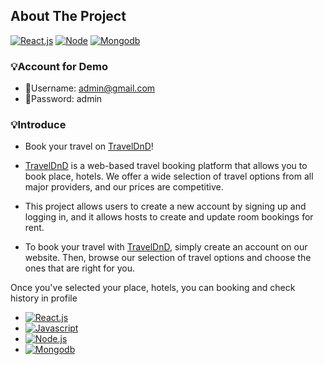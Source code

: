 ## About The Project

[![React.js]][React-url] [![Node]][Node-url] [![Mongodb]][Mongodb-url]

### 💡Account for Demo

- 📌Username: admin@gmail.com <br/>
- 🔑Password: admin

### 💡Introduce

- Book your travel on [TravelDnD]!

- [TravelDnD] is a web-based travel booking platform that allows you to book place, hotels. We offer a wide selection of travel options from all major providers, and our prices are competitive.

- This project allows users to create a new account by signing up and logging in, and it allows hosts to create and update room bookings for rent.<br/>

- To book your travel with [TravelDnD], simply create an account on our website. Then, browse our selection of travel options and choose the ones that are right for you.<br/>

Once you've selected your place, hotels, you can booking and check history in profile

- [![React.js]][React-url]
- [![Javascript]][Javascript-url]
- [![Node.js]][Node-url]
- [![Mongodb]][Mongodb-url]

<!-- MARKDOWN LINKS & IMAGES -->

[React.js]: https://img.shields.io/badge/React-20232A?style=for-the-badge&logo=react&logoColor=61DAFB
[React-url]: https://reactjs.org/
[Javascript]: https://img.shields.io/badge/JavaScript-323330?style=for-the-badge&logo=javascript&logoColor=F7DF1E
[Javascript-url]: https://www.w3schools.com/js/
[Node]: https://img.shields.io/badge/Node.js-43853D?style=for-the-badge&logo=node.js&logoColor=white
[Node.js]: https://img.shields.io/badge/Node.js<V16>-43853D?style=for-the-badge&logo=node.js&logoColor=white
[Node-url]: https://nodejs.org/en/about
[TravelDnD]: https://traveldnd.netlify.app/
[Mongodb]: https://img.shields.io/badge/MongoDB-4EA94B?style=for-the-badge&logo=mongodb&logoColor=white
[Mongodb-url]: https://www.mongodb.com/
